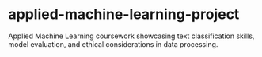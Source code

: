# applied-machine-learning-project
Applied Machine Learning coursework showcasing text classification skills, model evaluation, and ethical considerations in data processing.
